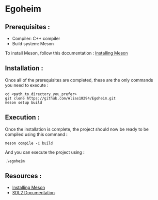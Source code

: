 # Egoheim

## Prerequisites :
- Compiler: C++ compiler
- Build system: Meson

To install Meson, follow this documentation : [Installing Meson]( https://mesonbuild.com/SimpleStart.html#installing-meson)

## Installation : 
Once all of the prerequisites are completed, these are the only commands you need to execute :
```
cd <path_to_directory_you_prefer>
git clone https://github.com/Alias10294/Egoheim.git
meson setup build
```

## Execution :
Once the installation is complete, the project should now be ready to be compiled using this command :
```
meson compile -C build
```
And you can execute the project using : 
```
.\egoheim
```

## Resources :
- [Installing Meson]( https://mesonbuild.com/SimpleStart.html#installing-meson)
- [SDL2 Documentation](https://wiki.libsdl.org/)